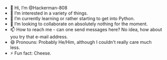 - 👋 Hi, I’m @Hackerman-808
- 👀 I’m interested in a variety of things.
- 🌱 I’m currently learning or rather starting to get into Python.  
- 💞️ I’m looking to collaborate on absolutely nothing for the moment.
- 📫 How to reach me - can one send messages here? No idea, how about you try that e-mail address.
- 😄 Pronouns: Probably He/Him, although I couldn't really care much less.
- ⚡ Fun fact: Cheese.

<!---
Hackerman-808/Hackerman-808 is a ✨ special ✨ repository because its `README.md` (this file) appears on your GitHub profile.
You can click the Preview link to take a look at your changes.
--->
